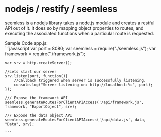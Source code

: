 nodejs / restify / seemless
============

seemless is a nodejs library takes a node.js module and creates a restful API out of it.  It does so by mapping object properties to routes, and executing the associated functions when a particular route is requested.

Sample Code app.js:  
    ```javascript
    var port = 8080;
    var seemless = require("./seemless.js");
    var framework = require("./framework.js");
            
    var srv = http.createServer();

    //Lets start our server
    srv.listen(port, function(){
        //Callback triggered when server is successfully listening.
        console.log("Server listening on: http://localhost:%s", port);
    });

    /// Expose the framework API
    seemless.generateRoutesForClientAPIAccess('/api/framework.js', framework, "ExportObject", srv);

    /// Expose the data object API
    seemless.generateRoutesForClientAPIAccess('/api/data.js', data, "Data", srv);

    ```